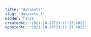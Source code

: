 ```yaml
---
title: "datasets"
slug: "datasets-1"
hidden: false
createdAt: "2021-10-20T23:17:23.482Z"
updatedAt: "2021-10-20T23:17:23.482Z"
---
```

